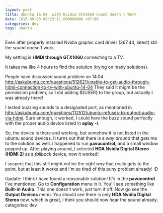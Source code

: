 ```yaml
---
layout: post
title: Ubuntu 16.04  with Nvidia GTX1060 Sound Doesn't Work
date: 2016-09-03 06:23:11.000000000 +07:00
categories: dev
tags: ubuntu
---
```

Even after properly installed Nvidia graphic card driver (367.44, latest) still the sound doesn't work.

My setting is **HMDI through GTX1060** connecting to a TV.

It takes me like 4 hours to find the solution (trying on many solutions).

People have discussed sound problem on 14.04 http://askubuntu.com/questions/512621/unable-to-get-audio-through-hdmi-connection-to-tv-with-ubuntu-14-04 They said it might be the permission problem, so I did adding ${USER} to the group, but actually I was already there!

I tested buzzing sounds to a designated port, as mentioned in http://askubuntu.com/questions/112512/ubuntu-refuses-to-output-audio-via-hdmi. Sure enough, it worked, I could here the buzz sound perfectly with the proper audio device listed in **aplay -l**.

So, the device is there and working, but somehow it is not listed in the ubuntu sound devices. It turns out that there is a *way around* that gets me to the solution as well. I happened to run **pavucontrol**, and a small window popped up. After playing around, I selected **HDA Nvidia Digital Stereo (HDMI 2)** as a *fallback* device, now it worked!

I suspect that this still might not be the *right way* that really gets to the point, but at least it works and I'm so tired of this puny problem already! :D

Update: I think I have found a reasonable solution! It's in the **pavucontrol** I've mentioned. Go to **Configuration** menu in it. You'll see something like **Built-in Audio**. This one doesn't work, just turn if off. Now go see the **Output Devices** menu. You should see there is only **HDA Nvidia Digital Stereo** now, which is great, I think you should now hear the sound already.
categories: dev
